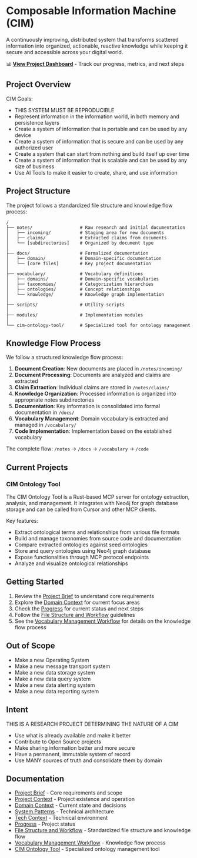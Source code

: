 # Composable Information Machine (CIM)

A continuously improving, distributed system that transforms scattered information into organized, actionable, reactive knowledge while keeping it secure and accessible across your digital world.

📊 **[View Project Dashboard](docs/dashboard.md)** - Track our progress, metrics, and next steps

## Project Overview

CIM Goals:

- THIS SYSTEM MUST BE REPRODUCIBLE
- Represent information in the information world, in both memory and persistence layers
- Create a system of information that is portable and can be used by any device
- Create a system of information that is secure and can be used by any authorized user
- Create a system that can start from nothing and build itself up over time
- Create a system of information that is scalable and can be used by any size of business
- Use AI Tools to make it easier to create, share, and use information

## Project Structure

The project follows a standardized file structure and knowledge flow process:

```
/
├── notes/                  # Raw research and initial documentation
│   ├── incoming/           # Staging area for new documents
│   ├── claims/             # Extracted claims from documents
│   └── [subdirectories]    # Organized by document type
│
├── docs/                   # Formalized documentation
│   ├── domain/             # Domain-specific documentation
│   └── [core files]        # Key project documentation
│
├── vocabulary/             # Vocabulary definitions
│   ├── domains/            # Domain-specific vocabularies
│   ├── taxonomies/         # Categorization hierarchies
│   ├── ontologies/         # Concept relationships
│   └── knowledge/          # Knowledge graph implementation
│
├── scripts/                # Utility scripts
│
├── modules/                # Implementation modules
│
└── cim-ontology-tool/      # Specialized tool for ontology management
```

## Knowledge Flow Process

We follow a structured knowledge flow process:

1. **Document Creation**: New documents are placed in `/notes/incoming/`
2. **Document Processing**: Documents are analyzed and claims are extracted
3. **Claim Extraction**: Individual claims are stored in `/notes/claims/`
4. **Knowledge Organization**: Processed information is organized into appropriate notes subdirectories
5. **Documentation**: Key information is consolidated into formal documentation in `/docs/`
6. **Vocabulary Management**: Domain vocabulary is extracted and managed in `/vocabulary/`
7. **Code Implementation**: Implementation based on the established vocabulary

The complete flow: `/notes` → `/docs` → `/vocabulary` → `/code`

## Current Projects

### CIM Ontology Tool

The CIM Ontology Tool is a Rust-based MCP server for ontology extraction, analysis, and management. It integrates with Neo4j for graph database storage and can be called from Cursor and other MCP clients.

Key features:
- Extract ontological terms and relationships from various file formats
- Build and manage taxonomies from source code and documentation
- Compare extracted ontologies against seed ontologies
- Store and query ontologies using Neo4j graph database
- Expose functionalities through MCP protocol endpoints
- Analyze and visualize ontological relationships

## Getting Started

1. Review the [Project Brief](docs/projectBrief.md) to understand core requirements
2. Explore the [Domain Context](docs/domainContext.md) for current focus areas
3. Check the [Progress](docs/progress.md) for current status and next steps
4. Follow the [File Structure and Workflow](docs/file_structure_and_workflow.md) guidelines
5. See the [Vocabulary Management Workflow](docs/vocabulary_management_workflow.md) for details on the knowledge flow process

## Out of Scope

- Make a new Operating System
- Make a new message transport system
- Make a new data storage system
- Make a new data query system
- Make a new data alerting system
- Make a new data reporting system

## Intent

THIS IS A RESEARCH PROJECT DETERMINING THE NATURE OF A CIM

- Use what is already available and make it better
- Contribute to Open Source projects
- Make sharing information better and more secure
- Have a permanent, immutable system of record
- Use MANY sources of truth and consolidate them by domain

## Documentation

- [Project Brief](docs/projectBrief.md) - Core requirements and scope
- [Project Context](docs/projectContext.md) - Project existence and operation
- [Domain Context](docs/domainContext.md) - Current state and decisions
- [System Patterns](docs/systemPatterns.md) - Technical architecture
- [Tech Context](docs/techContext.md) - Technical environment
- [Progress](docs/progress.md) - Project status
- [File Structure and Workflow](docs/file_structure_and_workflow.md) - Standardized file structure and knowledge flow
- [Vocabulary Management Workflow](docs/vocabulary_management_workflow.md) - Knowledge flow process
- [CIM Ontology Tool](docs/cim_ontology_tool.md) - Specialized ontology management tool

